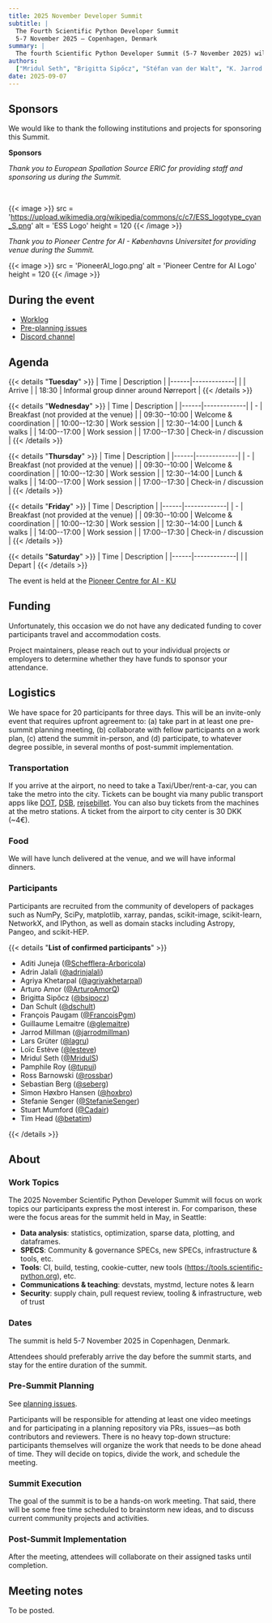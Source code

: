 ```yaml
---
title: 2025 November Developer Summit
subtitle: |
  The Fourth Scientific Python Developer Summit
  5-7 November 2025 – Copenhagen, Denmark
summary: |
  The fourth Scientific Python Developer Summit (5-7 November 2025) will be hosted in Copenhagen, Denmark. The summit will bring together participants, who will develop shared infrastructure for libraries in the Scientific Python ecosystem.
authors:
  ["Mridul Seth", "Brigitta Sipőcz", "Stéfan van der Walt", "K. Jarrod Millman"]
date: 2025-09-07
---
```


## Sponsors

We would like to thank the following institutions and projects for sponsoring this Summit.

**Sponsors**

_Thank you to European Spallation Source ERIC for providing staff and sponsoring us during the Summit._

<p>&nbsp;</p>

{{< image >}}
src = 'https://upload.wikimedia.org/wikipedia/commons/c/c7/ESS_logotype_cyan_S.png'
alt = 'ESS Logo'
height = 120
{{< /image >}}

_Thank you to Pioneer Centre for AI - Københavns Universitet for providing venue during the Summit._

{{< image >}}
src = 'PioneerAI_logo.png'
alt = 'Pioneer Centre for AI Logo'
height = 120
{{< /image >}}


## During the event

- [Worklog](https://hackmd.io/@MridulS/summit_nov_25/edit)
- [Pre-planning issues](https://github.com/scientific-python/summit-2025-nov/issues/)
- [Discord channel](https://discord.com/channels/786703927705862175/1409959085318737940)

## Agenda

<style type="text/css">
table {
  margin-left: 0 !important;
}
</style>

{{< details "**Tuesday**" >}}
| Time | Description |
|------|-------------|
| | Arrive |
| 18:30 | Informal group dinner around Nørreport |
{{< /details >}}

{{< details "**Wednesday**" >}}
| Time | Description |
|------|-------------|
| - | Breakfast (not provided at the venue) |
| 09:30--10:00 | Welcome & coordination |
| 10:00--12:30 | Work session |
| 12:30--14:00 | Lunch & walks |
| 14:00--17:00 | Work session |
| 17:00--17:30 | Check-in / discussion |
{{< /details >}}

{{< details "**Thursday**" >}}
| Time | Description |
|------|-------------|
| - | Breakfast (not provided at the venue) |
| 09:30--10:00 | Welcome & coordination |
| 10:00--12:30 | Work session |
| 12:30--14:00 | Lunch & walks |
| 14:00--17:00 | Work session |
| 17:00--17:30 | Check-in / discussion |
{{< /details >}}

{{< details "**Friday**" >}}
| Time | Description |
|------|-------------|
| - | Breakfast (not provided at the venue) |
| 09:30--10:00 | Welcome & coordination |
| 10:00--12:30 | Work session |
| 12:30--14:00 | Lunch & walks |
| 14:00--17:00 | Work session |
| 17:00--17:30 | Check-in / discussion |
{{< /details >}}

{{< details "**Saturday**" >}}
| Time | Description |
|------|-------------|
| | Depart |
{{< /details >}}

</div>

The event is held at the [Pioneer Centre for AI - KU](https://maps.app.goo.gl/LzAeD6L2Hw1BV2gUA)

## Funding

Unfortunately, this occasion we do not have any dedicated funding to cover participants travel and accommodation costs.

Project maintainers, please reach out to your individual projects or employers to determine whether they have funds to sponsor your attendance.

## Logistics

We have space for 20 participants for three days.
This will be an invite-only event that requires upfront agreement to:
(a) take part in at least one pre-summit planning meeting,
(b) collaborate with fellow participants on a work plan,
(c) attend the summit in-person, and
(d) participate, to whatever degree possible, in several months of post-summit implementation.

### Transportation

If you arrive at the airport, no need to take a Taxi/Uber/rent-a-car, you can take the metro into the city. Tickets can be bought via many public transport apps like [DOT](https://www.publictransport.dk/app), [DSB](https://www.dsb.dk/en/tickets-and-services/dsb-app/), [rejsebillet](https://dinoffentligetransport.dk/en/find-tickets/rejsebillet). You can also buy tickets from the machines at the metro stations. A ticket from the airport to city center is 30 DKK (~4€).

### Food

We will have lunch delivered at the venue, and we will have informal dinners.

### Participants

Participants are recruited from the community of developers of packages
such as NumPy, SciPy, matplotlib, xarray, pandas, scikit-image, scikit-learn,
NetworkX, and IPython, as well as domain stacks including Astropy, Pangeo, and
scikit-HEP.

{{< details "**List of confirmed participants**" >}}

- Aditi Juneja ([@Schefflera-Arboricola](https://github.com/Schefflera-Arboricola))
- Adrin Jalali ([@adrinjalali](https://github.com/adrinjalali))
- Agriya Khetarpal ([@agriyakhetarpal](https://github.com/agriyakhetarpal))
- Arturo Amor ([@ArturoAmorQ](https://github.com/ArturoAmorQ))
- Brigitta Sipőcz ([@bsipocz](https://github.com/bsipocz))
- Dan Schult ([@dschult](https://github.com/dschult))
- François Paugam ([@FrancoisPgm](https://github.com/FrancoisPgm))
- Guillaume Lemaitre ([@glemaitre](https://github.com/glemaitre))
- Jarrod Millman ([@jarrodmillman](https://github.com/jarrodmillman))
- Lars Grüter ([@lagru](https://github.com/lagru))
- Loïc Estève ([@lesteve](https://github.com/lesteve))
- Mridul Seth ([@MridulS](https://github.com/MridulS))
- Pamphile Roy ([@tupui](https://github.com/tupui))
- Ross Barnowski ([@rossbar](https://github.com/rossbar))
- Sebastian Berg ([@seberg](https://github.com/seberg))
- Simon Høxbro Hansen ([@hoxbro](https://github.com/hoxbro))
- Stefanie Senger ([@StefanieSenger](https://github.com/StefanieSenger))
- Stuart Mumford ([@Cadair](https://github.com/Cadair))
- Tim Head ([@betatim](https://github.com/betatim))

{{< /details >}}

## About

### Work Topics

The 2025 November Scientific Python Developer Summit will focus on work topics our participants express the most interest in. For comparison, these were the focus areas for the summit held in May, in Seattle:

- **Data analysis**: statistics, optimization, sparse data, plotting, and dataframes.
- **SPECS**: Community & governance SPECs, new SPECs, infrastructure & tools, etc.
- **Tools**: CI, build, testing, cookie-cutter, new tools (https://tools.scientific-python.org), etc.
- **Communications & teaching**: devstats, mystmd, lecture notes & learn
- **Security**: supply chain, pull request review, tooling & infrastructure, web of trust

### Dates

The summit is held 5-7 November 2025 in Copenhagen, Denmark.

Attendees should preferably arrive the day before the summit starts, and stay for the entire duration of the summit.

### Pre-Summit Planning

See [planning issues](https://github.com/scientific-python/summit-2025-nov/issues).

Participants will be responsible for attending at least one video meetings and for participating in a planning repository via PRs, issues—as both contributors and reviewers.
There is no heavy top-down structure: participants themselves will organize the work that needs to be done ahead of time.
They will decide on topics, divide the work, and schedule the meeting.

### Summit Execution

The goal of the summit is to be a hands-on work meeting.
That said, there will be some free time scheduled to brainstorm new ideas, and to discuss current community projects and activities.

### Post-Summit Implementation

After the meeting, attendees will collaborate on their assigned tasks until completion.

## Meeting notes

To be posted.
